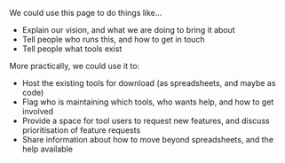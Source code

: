 We could use this page to do things like...
* Explain our vision, and what we are doing to bring it about
* Tell people who runs this, and how to get in touch
* Tell people what tools exist

More practically, we could use it to:
* Host the existing tools for download (as spreadsheets, and maybe as code)
* Flag who is maintaining which tools, who wants help, and how to get involved
* Provide a space for tool users to request new features, and discuss prioritisation of feature requests
* Share information about how to move beyond spreadsheets, and the help available

